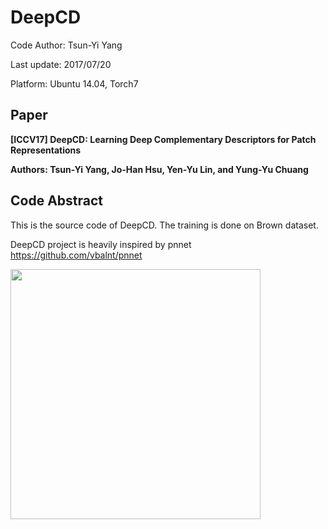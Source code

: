# DeepCD
Code Author: Tsun-Yi Yang

Last update: 2017/07/20

Platform: Ubuntu 14.04, Torch7

Paper
-
**[ICCV17] DeepCD: Learning Deep Complementary Descriptors for Patch Representations**

**Authors: Tsun-Yi Yang, Jo-Han Hsu, Yen-Yu Lin, and Yung-Yu Chuang**

Code Abstract
-
This is the source code of DeepCD. The training is done on Brown dataset.

DeepCD project is heavily inspired by pnnet https://github.com/vbalnt/pnnet




<img src="https://github.com/shamangary/DeepCD/blob/master/models_word.png" height="400"/>
